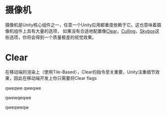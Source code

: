 # 摄像机
摄像机是Unity核心组件之一，任意一个Unity应用都重度依赖于它。这也意味着摄像机组件上具有大量的选项，
如果没有合适地配置像[Clear](#Clear)，[Culling](#Culling)，[Skybox](#Skybox)这些选项，你将会得到一个质量极差的视觉效果。

## <h1 id="Clear">Clear</h1>
在移动端的渲染上（使用Tile-Based），Clear的指令至关重要，Unity注重细节效果，因此在移动端开发上你只需要将Clear flags

qweqwe
qweqwe


qwewqeqwe


qweqweqw
